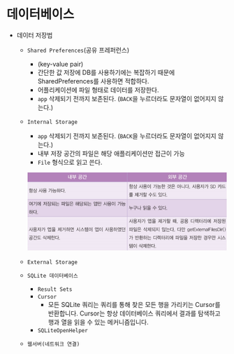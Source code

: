 # 데이터베이스

- 데이터 저장법
    - `Shared Preferences`(공유 프레퍼런스)
        - (key-value pair)
        - 간단한 값 저장에 DB를 사용하기에는 복잡하기 때문에 SharedPreferences를 사용하면 적합하다.
        - 어플리케이션에 파일 형태로 데이터를 저장한다.
        - `app` 삭제되기 전까지 보존된다. (`BACK`을 누르더라도 문자열이 없어지지 않는다.)

    - `Internal Storage`
        - `app` 삭제되기 전까지 보존된다. (`BACK`을 누르더라도 문자열이 없어지지 않는다.)
        - 내부 저장 공간의 파일은 해당 애플리케이션만 접근이 가능
        - `File` 형식으로 읽고 쓴다.
        <p align="center"><img src="./asset/ch12/inVSextStorage.png"></p>


    - `External Storage`
    - `SQLite 데이터베이스`
        - `Result Sets`
        - `Cursor`
            - 모든 SQLite 쿼리는 쿼리를 통해 찾은 모든 행을 가리키는 Cursor를 반환합니다. Cursor는 항상 데이터베이스 쿼리에서 결과를 탐색하고 행과 열을 읽을 수 있는 메커니즘입니다.
        - `SQLiteOpenHelper`
        
    - `웹서버(네트워크 연결)`

